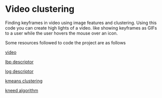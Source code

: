# Video clustering
Finding keyframes in video using image features and clustering.
Using this code you can create high lights of a video. like showing keyframes as GIFs to a user while the
user hovers the mouse over an icon.

Some resources followed to code the project are as follows

[video](https://sample-videos.com/video321/mp4/480/big_buck_bunny_480p_30mb.mp4)

[lbp descriptor](https://pyimagesearch.com/2015/12/07/local-binary-patterns-with-python-opencv/)

[log descriptor](https://medium.com/@dnemutlu/hog-feature-descriptor-263313c3b40d)

[kmeans clustering](https://www.statology.org/k-means-clustering-in-python/)

[kneed algorithm](https://github.com/arvkevi/kneed)
